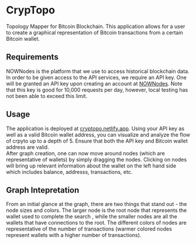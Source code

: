 # CrypTopo
Topology Mapper for Bitcoin Blockchain.
This application allows for a user to create a graphical representation of Bitcoin transactions 
from a certain Bitcoin wallet.

## Requirements
NOWNodes is the platform that we use to access historical blockchain data. In order to be given 
access to the API services, we require an API key. One will be granted an API key upon creating
an account at [NOWNodes](https://nownodes.io/). Note that this key is good for 10,000 requests 
per day, however, local testing has not been able to exceed this limit.

## Usage
The application is deployed at [cryptopo.netlify.app](https://cryptopo.netlify.app/). Using 
your API key as well as a valid Bitcoin wallet address, you can visualize and analyze the flow 
of crpyto up to a depth of 5. Ensure that both the API key and Bitcoin wallet address are
valid. <br>
After graph creation, one can now move around nodes (which are representative of wallets) by 
simply dragging the nodes. Clicking on nodes will bring up relevant information about the wallet
on the left hand side which includes balance, addresss, transactions, etc. 

## Graph Intepretation
From an initial glance at the graph, there are two things that stand out - the node sizes and 
colors. The larger node is the root node that represents the wallet used to complete the search
, while the smaller nodes are all the wallets that have connections to the root.
The different colors of nodes are representative of the number of transactions (warmer colored 
nodes represent wallets with a higher number of transactions). 
